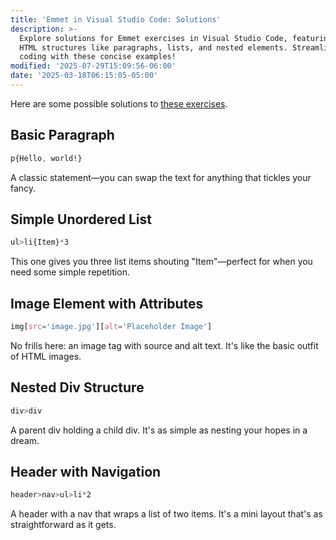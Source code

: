 ```yaml
---
title: 'Emmet in Visual Studio Code: Solutions'
description: >-
  Explore solutions for Emmet exercises in Visual Studio Code, featuring classic
  HTML structures like paragraphs, lists, and nested elements. Streamline your
  coding with these concise examples!
modified: '2025-07-29T15:09:56-06:00'
date: '2025-03-18T06:15:05-05:00'
---
```


Here are some possible solutions to [these exercises](vscode-emmet-exercises.md).

## Basic Paragraph

```css
p{Hello, world!}
```

A classic statement—you can swap the text for anything that tickles your fancy.

## Simple Unordered List

```css
ul>li{Item}*3
```

This one gives you three list items shouting "Item"—perfect for when you need some simple repetition.

## Image Element with Attributes

```css
img[src='image.jpg'][alt='Placeholder Image']
```

No frills here: an image tag with source and alt text. It's like the basic outfit of HTML images.

## Nested Div Structure

```css
div>div
```

A parent div holding a child div. It's as simple as nesting your hopes in a dream.

## Header with Navigation

```css
header>nav>ul>li*2
```

A header with a nav that wraps a list of two items. It's a mini layout that's as straightforward as it gets.

